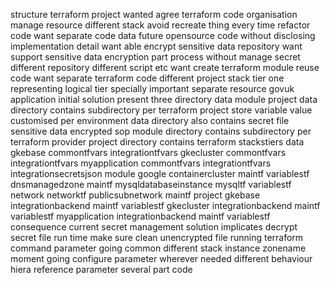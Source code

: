 structure terraform project wanted agree terraform code organisation manage resource different stack avoid recreate thing every time refactor code want separate code data future opensource code without disclosing implementation detail want able encrypt sensitive data repository want support sensitive data encryption part process without manage secret different repository different script etc want create terraform module reuse code want separate terraform code different project stack tier one representing logical tier specially important separate resource govuk application initial solution present three directory data module project data directory contains subdirectory per terraform project store variable value customised per environment data directory also contains secret file sensitive data encrypted sop module directory contains subdirectory per terraform provider project directory contains terraform stackstiers data gkebase commontfvars integrationtfvars gkecluster commontfvars integrationtfvars myapplication commontfvars integrationtfvars integrationsecretsjson module google containercluster maintf variablestf dnsmanagedzone maintf mysqldatabaseinstance mysqltf variablestf network networktf publicsubnetwork maintf project gkebase integrationbackend maintf variablestf gkecluster integrationbackend maintf variablestf myapplication integrationbackend maintf variablestf consequence current secret management solution implicates decrypt secret file run time make sure clean unencrypted file running terraform command parameter going common different stack instance zonename moment going configure parameter wherever needed different behaviour hiera reference parameter several part code